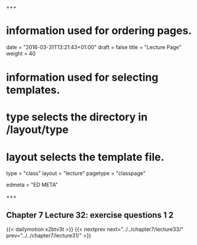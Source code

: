 +++
# information used for ordering pages.
date = "2016-03-31T13:21:43+01:00"
draft = false
title = "Lecture Page"
weight = 40

# information used for selecting templates.
# type selects the directory in /layout/type
# layout selects the template file.

type   = "class"
layout = "lecture"
pagetype = "classpage"





edmeta = "ED META"

+++
## Chapter 7 Lecture 32: exercise questions 1 2
{{< dailymotion x2btv3t >}}
{{< nextprev next="../../chapter7/lecture33/"     prev="../../chapter7/lecture31/"  >}}

